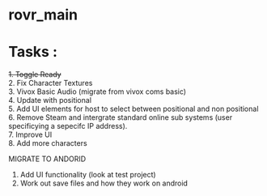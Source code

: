 # rovr_main
 
# Tasks :

~~1. Toggle Ready~~  
2. Fix Character Textures  
3. Vivox Basic Audio (migrate from vivox coms basic)  
4. Update with positional  
5. Add UI elements for host to select between positional and non positional  
6. Remove Steam and intergrate standard online sub systems (user specificying a sepecifc IP address).  
7. Improve UI  
8. Add more characters  


MIGRATE TO ANDORID  
1. Add UI functionality (look at test project)  
2. Work out save files and how they work on android  
